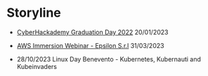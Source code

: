 # Storyline

- [CyberHackademy Graduation Day 2022](https://www.youtube.com/watch?v=DDVL2ZiZcyg) 20/01/2023 

- [AWS Immersion Webinar - Epsilon S.r.l](https://www.youtube.com/watch?v=9oAn1c9I078&t=5543s) 31/03/2023 

- 28/10/2023 Linux Day Benevento - Kubernetes, Kubernauti and Kubeinvaders
